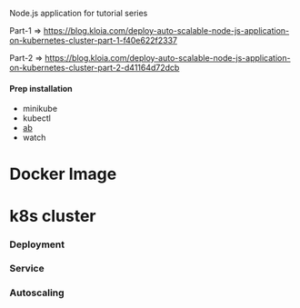 Node.js application for tutorial series

Part-1 => https://blog.kloia.com/deploy-auto-scalable-node-js-application-on-kubernetes-cluster-part-1-f40e622f2337

Part-2 => https://blog.kloia.com/deploy-auto-scalable-node-js-application-on-kubernetes-cluster-part-2-d41164d72dcb


#### Prep installation
 
* minikube
* kubectl
* [ab](https://httpd.apache.org/docs/2.4/programs/ab.html)
* watch

# Docker Image



# k8s cluster

### Deployment 

### Service

### Autoscaling
